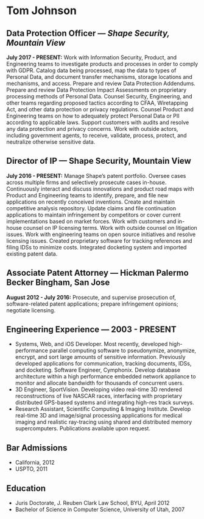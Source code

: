 Tom Johnson
==========

## Data Protection Officer — *Shape Security, Mountain View*
__July 2017 - PRESENT:__ Work with Information Security, Product, and Engineering teams to investigate products and processes in order to comply with GDPR. Catalog data being processed, map the data to types of Personal Data, and document transfer mechanisms, storage locations and mechanisms, and access. Prepare and review Data Protection Addendums. Prepare and review Data Protection Impact Assessments on proprietary processing methods of Personal Data. Counsel Security, Engineering, and other teams regarding proposed tactics according to CFAA, Wiretapping Act, and other data protection or privacy regulations. Counsel Product and Engineering teams on how to adequately protect Personal Data or PII according to applicable laws. Support customers with audits and resolve any data protection and privacy concerns. Work with outside actors, including government agents, to receive, validate, process, protect, and neutralize otherwise sensitive data.

## Director of IP — Shape Security, Mountain View
__July 2016 - PRESENT:__ Manage Shape’s patent portfolio. Oversee cases across multiple firms and selectively prosecute cases in-house. Continuously interact and discuss innovations and product road maps with Product and Engineering teams to identify, prepare, and file new applications on recently conceived inventions. Create and maintain competitive analysis repository. Update claims and file continuation applications to maintain infringement by competitors or cover current implementations based on market forces. Work with customers and in-house counsel on IP licensing terms. Work with outside counsel on litigation issues. Work with engineering teams on open source initiatives and resolve licensing issues. Created proprietary software for tracking references and filing IDSs to minimize costs. Integrated docketing system and imported existing patent data.

## Associate Patent Attorney — Hickman Palermo Becker Bingham, San Jose
__August 2012 - July 2016:__ Prosecute, and supervise prosecution of, software-related patent applications; prepare infringement opinions; negotiate licensing.

## Engineering Experience — 2003 - PRESENT
- Systems, Web, and iOS Developer. Most recently, developed high-performance parallel computing software to pseudonymize, anonymize, encrypt, and sort large amounts of sensitive information. Previously developed applications for communication, tracking documents, IDSs, and docketing.
Software Engineer, Cymphonix. Develop database architecture within a high performance embedded network appliance to monitor and allocate bandwidth for thousands of concurrent users.
- 3D Engineer, SportVision. Developing video real-time 3D rendered reconstructions of live NASCAR races, interfacing with proprietary distributed GPS-based systems and integrating high-res track surveys.
- Research Assistant, Scientific Computing & Imaging Institute. Develop real-time 3D and image/signal processing applications for medical imaging and realistic ray-tracing using shared and distributed memory supercomputers. Publications available upon request.

## Bar Admissions
- California, 2012
- USPTO, 2011 

## Education
- Juris Doctorate, J. Reuben Clark Law School, BYU, April 2012
- Bachelor of Science in Computer Science, University of Utah, 2007

